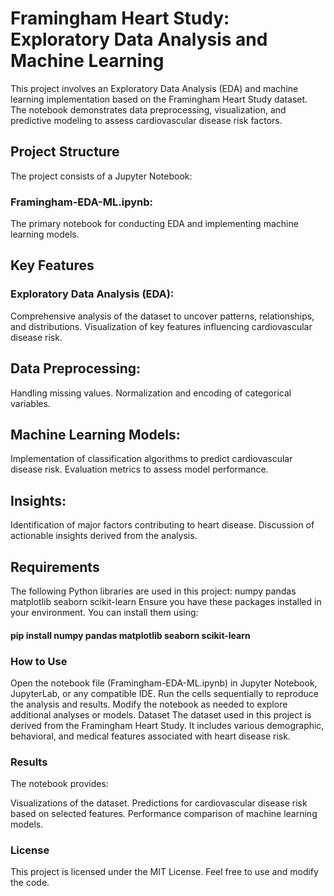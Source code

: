 # Framingham Heart Study: Exploratory Data Analysis and Machine Learning
This project involves an Exploratory Data Analysis (EDA) and machine learning implementation based on the Framingham Heart Study dataset. The notebook demonstrates data preprocessing, visualization, and predictive modeling to assess cardiovascular disease risk factors.

## Project Structure
The project consists of a Jupyter Notebook:

### Framingham-EDA-ML.ipynb:
The primary notebook for conducting EDA and implementing machine learning models.
## Key Features
### Exploratory Data Analysis (EDA):
Comprehensive analysis of the dataset to uncover patterns, relationships, and distributions.
Visualization of key features influencing cardiovascular disease risk.

## Data Preprocessing:
Handling missing values.
Normalization and encoding of categorical variables.
## Machine Learning Models:
Implementation of classification algorithms to predict cardiovascular disease risk.
Evaluation metrics to assess model performance.

## Insights:
Identification of major factors contributing to heart disease.
Discussion of actionable insights derived from the analysis.

## Requirements
The following Python libraries are used in this project:
numpy
pandas
matplotlib
seaborn
scikit-learn
Ensure you have these packages installed in your environment. You can install them using:

#### pip install numpy pandas matplotlib seaborn scikit-learn

### How to Use
Open the notebook file (Framingham-EDA-ML.ipynb) in Jupyter Notebook, JupyterLab, or any compatible IDE.
Run the cells sequentially to reproduce the analysis and results.
Modify the notebook as needed to explore additional analyses or models.
Dataset
The dataset used in this project is derived from the Framingham Heart Study. It includes various demographic, behavioral, and medical features associated with heart disease risk.

### Results
The notebook provides:

Visualizations of the dataset.
Predictions for cardiovascular disease risk based on selected features.
Performance comparison of machine learning models.



### License
This project is licensed under the MIT License. Feel free to use and modify the code.
